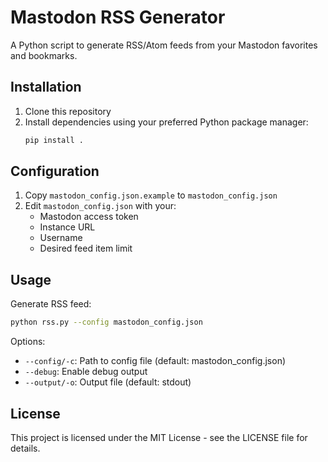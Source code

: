 # Mastodon RSS Generator

A Python script to generate RSS/Atom feeds from your Mastodon favorites and bookmarks.

## Installation

1. Clone this repository
2. Install dependencies using your preferred Python package manager:
   ```bash
   pip install .
   ```

## Configuration

1. Copy `mastodon_config.json.example` to `mastodon_config.json`
2. Edit `mastodon_config.json` with your:
   - Mastodon access token
   - Instance URL
   - Username
   - Desired feed item limit

## Usage

Generate RSS feed:
```bash
python rss.py --config mastodon_config.json
```

Options:
- `--config/-c`: Path to config file (default: mastodon_config.json)
- `--debug`: Enable debug output
- `--output/-o`: Output file (default: stdout)

## License

This project is licensed under the MIT License - see the LICENSE file for details.
